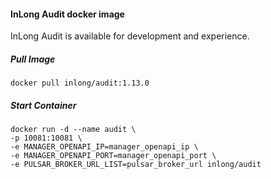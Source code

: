 #### InLong Audit docker image
InLong Audit is available for development and experience.

##### Pull Image
```
docker pull inlong/audit:1.13.0
```

##### Start Container
```
docker run -d --name audit \
-p 10081:10081 \
-e MANAGER_OPENAPI_IP=manager_openapi_ip \
-e MANAGER_OPENAPI_PORT=manager_openapi_port \
-e PULSAR_BROKER_URL_LIST=pulsar_broker_url inlong/audit
```